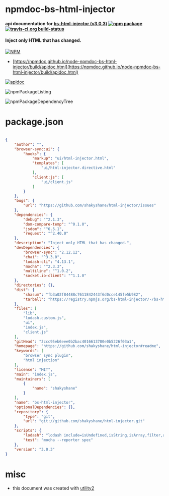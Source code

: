 # npmdoc-bs-html-injector

#### api documentation for  [bs-html-injector (v3.0.3)](https://github.com/shakyshane/html-injector#readme)  [![npm package](https://img.shields.io/npm/v/npmdoc-bs-html-injector.svg?style=flat-square)](https://www.npmjs.org/package/npmdoc-bs-html-injector) [![travis-ci.org build-status](https://api.travis-ci.org/npmdoc/node-npmdoc-bs-html-injector.svg)](https://travis-ci.org/npmdoc/node-npmdoc-bs-html-injector)

#### Inject only HTML that has changed.

[![NPM](https://nodei.co/npm/bs-html-injector.png?downloads=true&downloadRank=true&stars=true)](https://www.npmjs.com/package/bs-html-injector)

- [https://npmdoc.github.io/node-npmdoc-bs-html-injector/build/apidoc.html](https://npmdoc.github.io/node-npmdoc-bs-html-injector/build/apidoc.html)

[![apidoc](https://npmdoc.github.io/node-npmdoc-bs-html-injector/build/screenCapture.buildCi.browser.%252Ftmp%252Fbuild%252Fapidoc.html.png)](https://npmdoc.github.io/node-npmdoc-bs-html-injector/build/apidoc.html)

![npmPackageListing](https://npmdoc.github.io/node-npmdoc-bs-html-injector/build/screenCapture.npmPackageListing.svg)

![npmPackageDependencyTree](https://npmdoc.github.io/node-npmdoc-bs-html-injector/build/screenCapture.npmPackageDependencyTree.svg)



# package.json

```json

{
    "author": "",
    "browser-sync:ui": {
        "hooks": {
            "markup": "ui/html-injector.html",
            "templates": [
                "ui/html-injector.directive.html"
            ],
            "client:js": [
                "ui/client.js"
            ]
        }
    },
    "bugs": {
        "url": "https://github.com/shakyshane/html-injector/issues"
    },
    "dependencies": {
        "debug": "^2.1.3",
        "dom-compare-temp": "^0.1.0",
        "jsdom": "^6.5.1",
        "request": "^2.40.0"
    },
    "description": "Inject only HTML that has changed.",
    "devDependencies": {
        "browser-sync": "2.12.12",
        "chai": "^3.3.0",
        "lodash-cli": "4.13.1",
        "mocha": "^2.3.3",
        "multiline": "^1.0.2",
        "socket.io-client": "^1.1.0"
    },
    "directories": {},
    "dist": {
        "shasum": "fb3a02f84488c7611842443f6d0cce145fe5b982",
        "tarball": "https://registry.npmjs.org/bs-html-injector/-/bs-html-injector-3.0.3.tgz"
    },
    "files": [
        "lib",
        "lodash.custom.js",
        "ui",
        "index.js",
        "client.js"
    ],
    "gitHead": "3ccc95eb6eee0b2bac4016613780e0b5226f03a1",
    "homepage": "https://github.com/shakyshane/html-injector#readme",
    "keywords": [
        "browser sync plugin",
        "html injection"
    ],
    "license": "MIT",
    "main": "index.js",
    "maintainers": [
        {
            "name": "shakyshane"
        }
    ],
    "name": "bs-html-injector",
    "optionalDependencies": {},
    "repository": {
        "type": "git",
        "url": "git://github.com/shakyshane/html-injector.git"
    },
    "scripts": {
        "lodash": "lodash include=isUndefined,isString,isArray,filter,assign,includes,uniqBy,uniq,without exports=node",
        "test": "mocha --reporter spec"
    },
    "version": "3.0.3"
}
```



# misc
- this document was created with [utility2](https://github.com/kaizhu256/node-utility2)
